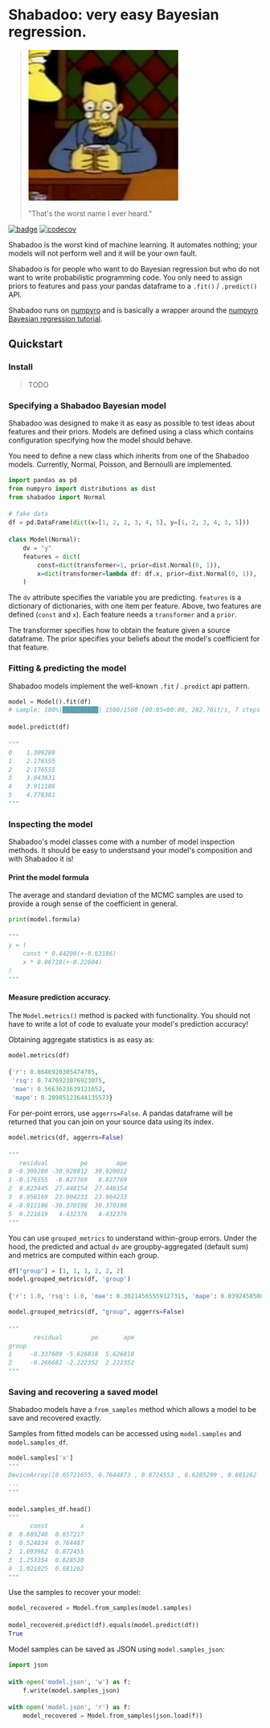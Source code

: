 # Shabadoo: very easy Bayesian regression.

>![](img/shabadoo.jpg)
>
> "That's the worst name I ever heard."

[![badge](https://github.com/nolanbconaway/shabadoo/workflows/Main%20Workflow/badge.svg)](https://github.com/nolanbconaway/shabadoo/actions)
[![codecov](https://codecov.io/gh/nolanbconaway/shabadoo/branch/master/graph/badge.svg?token=gIubsLSSHH)](https://codecov.io/gh/nolanbconaway/shabadoo)

Shabadoo is the worst kind of machine learning. It automates nothing; your models will not perform well and it will be your own fault. 

Shabadoo is for people who want to do Bayesian regression but who do not want to write probabilistic programming code. You only need to assign priors to features and pass your pandas dataframe to a `.fit()` / `.predict()` API.

Shabadoo runs on [numpyro](http://num.pyro.ai/) and is basically a wrapper around the [numpyro Bayesian regression tutorial](https://pyro.ai/numpyro/bayesian_regression.html).

## Quickstart


### Install

> TODO


### Specifying a Shabadoo Bayesian model

Shabadoo was designed to make it as easy as possible to test ideas about features and their priors. Models are defined using a class which contains configuration specifying how the model should behave.

You need to define a new class which inherits from one of the Shabadoo models. Currently, Normal, Poisson, and Bernoulli are implemented.

```python
import pandas as pd
from numpyro import distributions as dist
from shabadoo import Normal

# fake data
df = pd.DataFrame(dict(x=[1, 2, 2, 3, 4, 5], y=[1, 2, 3, 4, 3, 5]))

class Model(Normal):
    dv = "y"
    features = dict(
        const=dict(transformer=1, prior=dist.Normal(0, 1)),
        x=dict(transformer=lambda df: df.x, prior=dist.Normal(0, 1)),
    )

```

The `dv` attribute specifies the variable you are predicting. `features` is a dictionary of dictionaries, with one item per feature. Above, two features are defined (`const` and `x`). Each feature needs a `transformer` and a `prior`. 

The transformer specifies how to obtain the feature given a source dataframe. The prior specifies your beliefs about the model's coefficient for that feature.

### Fitting & predicting the model

Shabadoo models implement the well-known `.fit` / `.predict` api pattern.

```python
model = Model().fit(df)
# sample: 100%|██████████| 1500/1500 [00:05<00:00, 282.76it/s, 7 steps of size 4.17e-01. acc. prob=0.88]

model.predict(df)

"""
0    1.309280
1    2.176555
2    2.176555
3    3.043831
4    3.911106
5    4.778381
"""
```

### Inspecting the model

Shabadoo's model classes come with a number of model inspection methods. It should be easy to understsand your model's composition and with Shabadoo it is!

#### Print the model formula

The average and standard deviation of the MCMC samples are used to provide a rough sense of the coefficient in general.

```python
print(model.formula)

"""
y = (
	const * 0.44200(+-0.63186)
	x * 0.86728(+-0.22604)
)
"""
```

#### Measure prediction accuracy.

The `Model.metrics()` method is packed with functionality. You should not have to write a lot of code to evaluate your model's prediction accuracy!

Obtaining aggregate statistics is as easy as:

```python
model.metrics(df)

{'r': 0.8646920305474705,
 'rsq': 0.7476923076923075,
 'mae': 0.5663623639121652,
 'mape': 0.20985123644135573}
```

For per-point errors, use `aggerrs=False`. A pandas dataframe will be returned that you can join on your source data using its index.

```python
model.metrics(df, aggerrs=False)

"""
   residual         pe        ape
0 -0.309280 -30.928012  30.928012
1 -0.176555  -8.827769   8.827769
2  0.823445  27.448154  27.448154
3  0.956169  23.904233  23.904233
4 -0.911106 -30.370198  30.370198
5  0.221619   4.432376   4.432376
"""
```

You can use `grouped_metrics` to understand within-group errors. Under the hood, the predicted and actual `dv` are groupby-aggregated (default sum) and metrics are computed within each group.

```python
df["group"] = [1, 1, 1, 2, 2, 2]
model.grouped_metrics(df, 'group')

{'r': 1.0, 'rsq': 1.0, 'mae': 0.30214565559127315, 'mape': 0.03924585080786096}
```

```python
model.grouped_metrics(df, "group", aggerrs=False)

"""
       residual        pe       ape
group                              
1     -0.337609 -5.626818  5.626818
2     -0.266682 -2.222352  2.222352
"""
```

### Saving and recovering a saved model

Shabadoo models have a `from_samples` method which allows a model to be save and recovered exactly. 

Samples from fitted models can be accessed using `model.samples` and `model.samples_df`.


```python
model.samples['x']
"""
DeviceArray([0.65721655, 0.7644873 , 0.8724553 , 0.6285299 , 0.681262  ,
...
"""

model.samples_df.head()
"""
      const         x
0  0.689248  0.657217
1  0.524834  0.764487
2  1.093962  0.872455
3  1.253354  0.628530
4  1.021025  0.681262
"""
```

Use the samples to recover your model:

```python
model_recovered = Model.from_samples(model.samples)

model_recovered.predict(df).equals(model.predict(df))
True
```

Model samples can be saved as JSON using `model.samples_json`:

```python
import json

with open('model.json', 'w') as f:
    f.write(model.samples_json)

with open('model.json', 'r') as f:
    model_recovered = Model.from_samples(json.load(f))
```